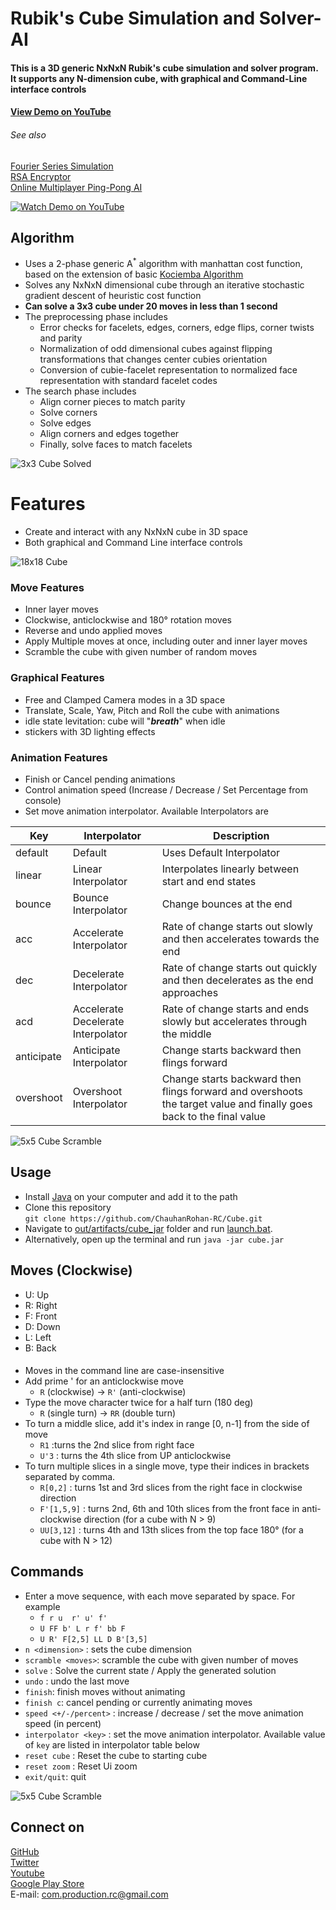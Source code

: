 # Rubik's Cube Simulation and Solver-AI

#### This is a 3D generic NxNxN Rubik's cube simulation and solver program. It supports any N-dimension cube, with graphical and Command-Line interface controls

#### [View Demo on YouTube](https://youtu.be/F2-AvgGIDos)

###### See also

[Fourier Series Simulation](https://github.com/ChauhanRohan-RC/Fourier-Series.git)  
[RSA Encryptor](https://github.com/ChauhanRohan-RC/RSA-Encryptor.git)  
[Online Multiplayer Ping-Pong AI](https://github.com/ChauhanRohan-RC/Ping-Pong-AI.git)

[![Watch Demo on YouTube](graphics/thumb2.png)](https://youtu.be/F2-AvgGIDos)

## Algorithm

* Uses a 2-phase generic A<sup>*</sup> algorithm with manhattan cost function, based
  on the extension of basic [Kociemba Algorithm](http://kociemba.org/math/imptwophase.htm)
* Solves any NxNxN dimensional cube through an iterative stochastic gradient descent of heuristic cost function
* **Can solve a 3x3 cube under 20 moves in less than 1 second**
* The preprocessing phase includes
    * Error checks for facelets, edges, corners, edge flips, corner twists and parity
    * Normalization of odd dimensional cubes against flipping transformations that changes center cubies orientation
    * Conversion of cubie-facelet representation to normalized face representation with standard facelet codes
* The search phase includes
    * Align corner pieces to match parity
    * Solve corners
    * Solve edges
    * Align corners and edges together
    * Finally, solve faces to match facelets

![3x3 Cube Solved](graphics/cube_3x3_solved.png)

# Features

* Create and interact with any NxNxN cube in 3D space
* Both graphical and Command Line interface controls

![18x18 Cube](graphics/cube_18x18_scrambled.png)

### Move Features

* Inner layer moves
* Clockwise, anticlockwise and 180° rotation moves
* Reverse and undo applied moves
* Apply Multiple moves at once, including outer and inner layer moves
* Scramble the cube with given number of random moves

### Graphical Features

* Free and Clamped Camera modes in a 3D space
* Translate, Scale, Yaw, Pitch and Roll the cube with animations
* idle state levitation: cube will "**_breath_**" when idle
* stickers with 3D lighting effects

### Animation Features

* Finish or Cancel pending animations
* Control animation speed (Increase / Decrease / Set Percentage from console)
* Set move animation interpolator. Available Interpolators are

| Key        | Interpolator                       | Description                                                                                                         |
|------------|------------------------------------|---------------------------------------------------------------------------------------------------------------------|
| default    | Default                            | Uses Default Interpolator                                                                                           |
| linear     | Linear Interpolator                | Interpolates linearly between start and end states                                                                  |
| bounce     | Bounce Interpolator                | Change bounces at the end                                                                                           |
| acc        | Accelerate Interpolator            | Rate of change starts out slowly and then accelerates towards the end                                               |
| dec        | Decelerate Interpolator            | Rate of change starts out quickly and then decelerates as the end approaches                                        |
| acd        | Accelerate Decelerate Interpolator | Rate of change starts and ends slowly but accelerates through the middle                                            |
| anticipate | Anticipate Interpolator            | Change starts backward then flings forward                                                                          |
| overshoot  | Overshoot Interpolator             | Change starts backward then flings forward and overshoots the target value and finally goes back to the final value |

![5x5 Cube Scramble](graphics/cube_5x5_scrambled.png)

## Usage

* Install [Java](https://www.oracle.com/in/java/technologies/downloads/) on your computer and add it to the path
* Clone this repository  
  `git clone https://github.com/ChauhanRohan-RC/Cube.git`
* Navigate to [out/artifacts/cube_jar](out/artifacts/cube_jar) folder and run [launch.bat](out/artifacts/cube_jar/launch.bat).
* Alternatively, open up the terminal and run `java -jar cube.jar`

## Moves (Clockwise)

* U: Up
* R: Right
* F: Front
* D: Down
* L: Left
* B: Back

####

* Moves in the command line are case-insensitive
* Add prime ' for an anticlockwise move
  * `R` (clockwise) -> `R'` (anti-clockwise)
* Type the move character twice for a half turn (180 deg)
  * `R` (single turn) -> `RR` (double turn)
* To turn a middle slice, add it's index in range [0, n-1] from the side of move
  * `R1` :turns the 2nd slice from right face
  * `U'3` : turns the 4th slice from UP anticlockwise
* To turn multiple slices in a single move, type their indices in brackets separated by comma.
  * `R[0,2]` : turns 1st and 3rd slices from the right face in clockwise direction
  * `F'[1,5,9]` : turns 2nd, 6th and 10th slices from the front face in anti-clockwise direction (for a cube with N >
    9)
  * `UU[3,12]` : turns 4th and 13th slices from the top face 180° (for a cube with N > 12)

## Commands

* Enter a move sequence, with each move separated by space. For example
  * `f r u  r' u' f'`
  * `U FF b' L r f' bb F`
  * `U R' F[2,5] LL D B'[3,5]`
* `n <dimension>` : sets the cube dimension
* `scramble <moves>`: scramble the cube with given number of moves
* `solve` : Solve the current state / Apply the generated solution
* `undo` : undo the last move
* `finish`: finish moves without animating
* `finish c`: cancel pending or currently animating moves
* `speed <+/-/percent>` : increase / decrease / set the move animation speed (in percent)
* `interpolator <key>` : set the move animation interpolator. Available value of `key` are listed in interpolator table below
* `reset cube` : Reset the cube to starting cube
* `reset zoom` : Reset Ui zoom
* `exit/quit`: quit

![5x5 Cube Scramble](graphics/cube_10x10_scrambled.png)

## Connect on
[GitHub](https://github.com/ChauhanRohan-RC)  
[Twitter](https://twitter.com/0rc_studio)  
[Youtube](https://www.youtube.com/channel/UCmyvutGWtyBRva_jrZfyORA)  
[Google Play Store](https://play.google.com/store/apps/dev?id=7315303590538030232)  
E-mail: com.production.rc@gmail.com